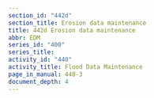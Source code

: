 ```yaml
---
section_id: "442d"
section_title: Erosion data maintenance
title: 442d Erosion data maintenance
abbr: EDM
series_id: "400"
series_title: 
activity_id: "440"
activity_title: Flood Data Maintenance
page_in_manual: 440-3
document_depth: 4
---
```

